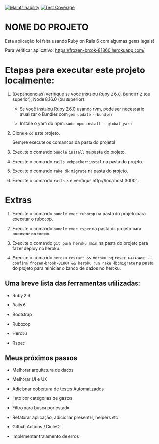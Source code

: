 [![Maintainability](https://api.codeclimate.com/v1/badges/c5006ff552e37bbfe3bf/maintainability)](https://codeclimate.com/github/RafaelaMachado/ceap-sc/maintainability)
[![Test Coverage](https://api.codeclimate.com/v1/badges/c5006ff552e37bbfe3bf/test_coverage)](https://codeclimate.com/github/RafaelaMachado/ceap-sc/test_coverage)

# NOME DO PROJETO

Esta aplicação foi feita usando Ruby on Rails 6 com algumas gems legais!

Para verificar aplicativo: https://frozen-brook-81860.herokuapp.com/


# Etapas para executar este projeto localmente:

1. [Depêndencias] Verifique se você instalou Ruby 2.6.0, Bundler 2 (ou superior), Node 8.16.0 (ou superior).

    * Se você instalou Ruby 2.6.0 usando rvm, pode ser necessário atualizar o Bundler com `gem update --bundler`

    * Instale o yarn do npm: `sudo npm install --global yarn`

2. Clone e `cd` este projeto.

	Sempre execute os comandos da pasta do projeto!

3. Execute o comando `bundle install` na pasta do projeto.

4. Execute o comando `rails webpacker:instal` na pasta do projeto.

5. Execute o comando `rake db:migrate` na pasta do projeto.

6. Execute o comando `rails s` e verifique  http://localhost:3000/ .


# Extras

1. Execute o comando `bundle exec rubocop` na pasta do projeto para executar o rubocop.

2. Execute o comando `bundle exec rspec` na pasta do projeto para executar os testes.

3. Execute o comando `git push heroku main` na pasta do projeto para fazer deploy no heroku.

4. Execute o comando `heroku restart && heroku pg:reset DATABASE --confirm frozen-brook-81860 && heroku run rake db:migrate` na pasta do projeto para reiniciar o banco de dados no heroku.


## Uma breve lista das ferramentas utilizadas:

* Ruby 2.6

* Rails 6

* Bootstrap

* Rubocop

* Heroku

* Rspec


## Meus próximos passos

* Melhorar arquitetura de dados

* Melhorar UI e UX

* Adicionar cobertura de testes Automatizados

* Filto por categorias de gastos

* Filtro para busca por estado

* Refatorar aplicação, adicionar presenter, helpers etc

* Github Actions / CicleCI

* Implementar tratamento de erros
